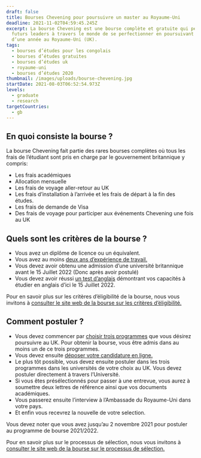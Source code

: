 ```yaml
---
draft: false
title: Bourses Chevening pour poursuivre un master au Royaume-Uni
deadline: 2021-11-02T04:59:45.245Z
excerpt: La bourse Chevening est une bourse complète et gratuite qui permet aux
  futurs leaders à travers le monde de se perfectionner en poursuivant un master
  d’une année au Royaume-Uni (UK).
tags:
  - bourses d’études pour les congolais
  - bourses d’études gratuites
  - bourses d’études uk
  - royaume-uni
  - bourses d’études 2020
thumbnail: /images/uploads/bourse-chevening.jpg
startDate: 2021-08-03T06:52:54.973Z
levels:
  - graduate
  - research
targetCountries:
  - gb
---
```

## En quoi consiste la bourse ?

La bourse Chevening fait partie des rares bourses complètes où tous les frais
de l’étudiant sont pris en charge par le gouvernement britannique y compris:

* Les frais académiques
* Allocation mensuelle
* Les frais de voyage aller-retour au UK
* Les frais d’installation à l’arrivée et les frais de départ à la fin des
  études.
* Les frais de demande de Visa
* Des frais de voyage pour participer aux événements Chevening une fois au UK

## Quels sont les critères de la bourse ?

* Vous avez un diplôme de licence ou un équivalent.
* Vous avez au moins <a
  href="https://www.chevening.org/scholarships/who-can-apply/work-experience/"
  rel="noreferrer noopener" target="_blank">deux ans d’expérience de
  travail.</a>
* Vous devez avoir obtenu une admission d’une université britannique avant le
  15 Juillet 2022 (Donc après avoir postulé)
* Vous devez avoir réussi <a
  href="https://www.chevening.org/scholarships/who-can-apply/english-language/"
  rel="noreferrer noopener" target="_blank">un test d’anglais</a> démontrant vos
  capacités à étudier en anglais d’ici le 15 Juillet 2022.

Pour en savoir plus sur les critères d’éligibilité de la bourse, nous vous
invitons à <a
  href="https://www.chevening.org/scholarships/who-can-apply/eligibility/"
  target="_blank" rel="noreferrer noopener">consulter le site web de la bourse
sur les critères d’éligibilité.</a>

## Comment postuler ?

* Vous devez commencer par <a
  href="https://www.chevening.org/scholarships/guidance/courses/"
  rel="noreferrer noopener" target="_blank">choisir trois programmes</a> que
  vous désirez poursuivre au UK. Pour obtenir la bourse, vous être admis dans au
  moins un de ce trois programmes.
* Vous devez ensuite <a
  href="https://www.chevening.org/scholarships/guidance/online-application-system/"
  rel="noreferrer noopener" target="_blank">déposer votre candidature en
  ligne.</a>
* Le plus tôt possible, vous devez ensuite postuler dans les trois programmes
  dans les universités de votre choix au UK. Vous devez postuler directement à
  travers l’Université.
* Si vous êtes présélectionnés pour passer à une entrevue, vous aurez à
  soumettre deux lettres de référence ainsi que vos documents académiques.
* Vous passerez ensuite l’interview à l’Ambassade du Royaume-Uni dans votre
  pays.
* Et enfin vous recevrez la nouvelle de votre selection.

Vous devez noter que vous avez jusqu’au 2 novembre 2021 pour postuler au
programme de bourse 2021/2022.

Pour en savoir plus sur le processus de sélection, nous vous invitons à <a
  href="https://www.chevening.org/scholarships/application-timeline/"
  target="_blank" rel="noreferrer noopener">consulter le site web de la bourse
sur le processus de sélection.</a>
